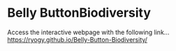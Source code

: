 # Belly ButtonBiodiversity

Access the interactive webpage with the following link...
https://ryogy.github.io/Belly-Button-Biodiversity/
